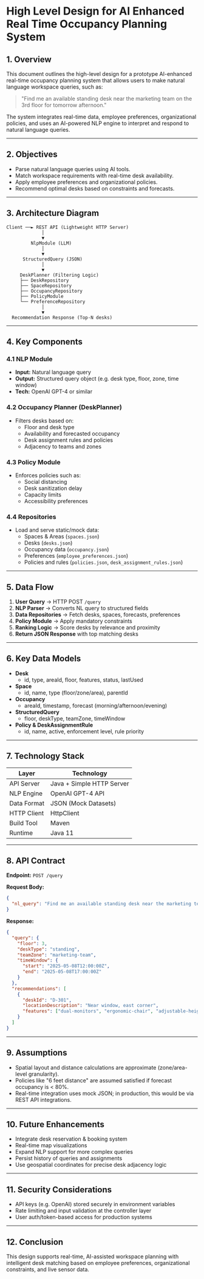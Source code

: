 # High Level Design for AI Enhanced Real Time Occupancy Planning System

## 1. Overview

This document outlines the high-level design for a prototype AI-enhanced real-time occupancy planning system that allows users to make natural language workspace queries, such as:

> "Find me an available standing desk near the marketing team on the 3rd floor for tomorrow afternoon."

The system integrates real-time data, employee preferences, organizational policies, and uses an AI-powered NLP engine to interpret and respond to natural language queries.

---

## 2. Objectives

- Parse natural language queries using AI tools.
- Match workspace requirements with real-time desk availability.
- Apply employee preferences and organizational policies.
- Recommend optimal desks based on constraints and forecasts.

---

## 3. Architecture Diagram

```
Client ──► REST API (Lightweight HTTP Server)
             │
             ▼
         NlpModule (LLM)
             │
             ▼
      StructuredQuery (JSON)
             │
             ▼
     DeskPlanner (Filtering Logic)
     ├── DeskRepository
     ├── SpaceRepository
     ├── OccupancyRepository
     ├── PolicyModule
     └── PreferenceRepository
             │
             ▼
  Recommendation Response (Top-N desks)
```

---

## 4. Key Components

### 4.1 NLP Module

- **Input:** Natural language query
- **Output:** Structured query object (e.g. desk type, floor, zone, time window)
- **Tech:** OpenAI GPT-4 or similar

### 4.2 Occupancy Planner (DeskPlanner)

- Filters desks based on:
  - Floor and desk type
  - Availability and forecasted occupancy
  - Desk assignment rules and policies
  - Adjacency to teams and zones

### 4.3 Policy Module

- Enforces policies such as:
  - Social distancing
  - Desk sanitization delay
  - Capacity limits
  - Accessibility preferences

### 4.4 Repositories

- Load and serve static/mock data:
  - Spaces & Areas (`spaces.json`)
  - Desks (`desks.json`)
  - Occupancy data (`occupancy.json`)
  - Preferences (`employee_preferences.json`)
  - Policies and rules (`policies.json`, `desk_assignment_rules.json`)

---

## 5. Data Flow

1. **User Query** → HTTP POST `/query`
2. **NLP Parser** → Converts NL query to structured fields
3. **Data Repositories** → Fetch desks, spaces, forecasts, preferences
4. **Policy Module** → Apply mandatory constraints
5. **Ranking Logic** → Score desks by relevance and proximity
6. **Return JSON Response** with top matching desks

---

## 6. Key Data Models

- **Desk**
  - id, type, areaId, floor, features, status, lastUsed
- **Space**
  - id, name, type (floor/zone/area), parentId
- **Occupancy**
  - areaId, timestamp, forecast (morning/afternoon/evening)
- **StructuredQuery**
  - floor, deskType, teamZone, timeWindow
- **Policy & DeskAssignmentRule**
  - id, name, active, enforcement level, rule priority

---

## 7. Technology Stack

| Layer       | Technology                |
| ----------- | ------------------------- |
| API Server  | Java + Simple HTTP Server |
| NLP Engine  | OpenAI GPT-4 API          |
| Data Format | JSON (Mock Datasets)      |
| HTTP Client | HttpClient                |
| Build Tool  | Maven                     |
| Runtime     | Java 11                   |

---

## 8. API Contract

**Endpoint:** `POST /query`

**Request Body:**

```json
{
  "nl_query": "Find me an available standing desk near the marketing team on the 3rd floor for tomorrow afternoon."
}
```

**Response:**

```json
{
  "query": {
    "floor": 3,
    "deskType": "standing",
    "teamZone": "marketing-team",
    "timeWindow": {
      "start": "2025-05-08T12:00:00Z",
      "end": "2025-05-08T17:00:00Z"
    }
  },
  "recommendations": [
    {
      "deskId": "D-301",
      "locationDescription": "Near window, east corner",
      "features": ["dual-monitors", "ergonomic-chair", "adjustable-height"]
    }
  ]
}
```

---

## 9. Assumptions

- Spatial layout and distance calculations are approximate (zone/area-level granularity).
- Policies like "6 feet distance" are assumed satisfied if forecast occupancy is < 80%.
- Real-time integration uses mock JSON; in production, this would be via REST API integrations.

---

## 10. Future Enhancements

- Integrate desk reservation & booking system
- Real-time map visualizations
- Expand NLP support for more complex queries
- Persist history of queries and assignments
- Use geospatial coordinates for precise desk adjacency logic

---

## 11. Security Considerations

- API keys (e.g. OpenAI) stored securely in environment variables
- Rate limiting and input validation at the controller layer
- User auth/token-based access for production systems

---

## 12. Conclusion

This design supports real-time, AI-assisted workspace planning with intelligent desk matching based on employee preferences, organizational constraints, and live sensor data.
